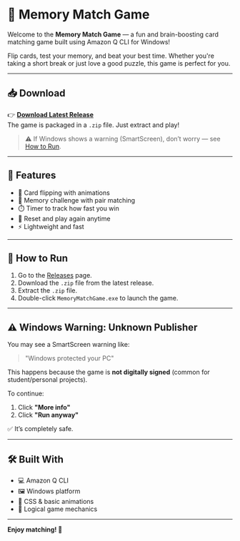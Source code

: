 # 🧠 Memory Match Game

Welcome to the **Memory Match Game** — a fun and brain-boosting card matching game built using Amazon Q CLI for Windows!

Flip cards, test your memory, and beat your best time. Whether you're taking a short break or just love a good puzzle, this game is perfect for you.

---

## 📥 Download

👉 **[Download Latest Release](https://github.com/TaniyaKatigar/memory-match-game/releases/latest)**  
The game is packaged in a `.zip` file. Just extract and play!

> ⚠️ If Windows shows a warning (SmartScreen), don’t worry — see [How to Run](#️-windows-warning-unknown-publisher).

---

## 🧩 Features

- 🎴 Card flipping with animations
- 🧠 Memory challenge with pair matching
- ⏱️ Timer to track how fast you win
- 🔄 Reset and play again anytime
- ⚡ Lightweight and fast

---

## 🚀 How to Run

1. Go to the [Releases](https://github.com/TaniyaKatigar/memory-match-game/releases) page.
2. Download the `.zip` file from the latest release.
3. Extract the `.zip` file.
4. Double-click `MemoryMatchGame.exe` to launch the game.

---

## ⚠️ Windows Warning: Unknown Publisher

You may see a SmartScreen warning like:

> "Windows protected your PC"

This happens because the game is **not digitally signed** (common for student/personal projects).

To continue:

1. Click **"More info"**
2. Click **"Run anyway"**

✅ It’s completely safe.

---

## 🛠️ Built With

- 💻 Amazon Q CLI
- 🖼️ Windows platform
- 🎨 CSS & basic animations
- 🧠 Logical game mechanics

---


**Enjoy matching! 💙**

